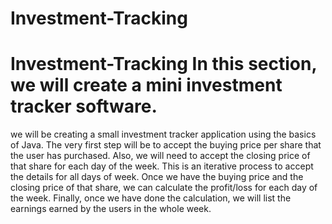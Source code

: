 # Investment-Tracking
# Investment-Tracking In this section, we will create a mini investment tracker software.
we will be creating a small investment tracker application using the basics of Java.
The very  first step will be to accept the buying price per share that the user has purchased.
Also, we will need to accept the closing price of that share for each day of the week. This is an iterative process to accept the details for all days of week.
Once we have the buying price and the closing price of that share, we can calculate the profit/loss for each day of the week.
Finally, once we have done the calculation, we will list the earnings earned by the users in the whole week.
